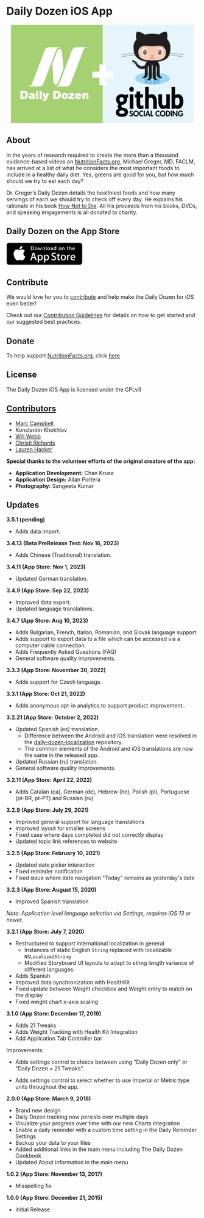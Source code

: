 # Daily Dozen iOS App

<p align="center"><img src="README_files/github-dailydozen.jpg" style="width: 480px"></p>

## About

In the years of research required to create the more than a thousand evidence-based videos on [NutritionFacts.org][nutritionfacts.org], Michael Greger, MD, FACLM, has arrived at a list of what he considers the most important foods to include in a healthy daily diet. Yes, greens are good for you, but how much should we try to eat each day?

Dr. Greger’s Daily Dozen details the healthiest foods and how many servings of each we should try to check off every day. He explains his rationale in his book [How Not to Die][book]. All his proceeds from his books, DVDs, and speaking engagements is all donated to charity.

## Daily Dozen on the App Store

<a href="https://apps.apple.com/us/app/dr-gregers-daily-dozen/id1060700802" alt="Download from the App Store" target="%5fblank"><img src="README_files/app-store.png" width="200"></a>

## Contribute

We would love for you to [contribute][contribute] and help make the Daily Dozen for iOS even better!

Check out our [Contribution Guidelines][contribute] for details on how to get started and our suggested best practices.

## Donate

To help support [NutritionFacts.org][nutritionfacts.org], click [here][donate]

## License

The Daily Dozen iOS App is licensed under the GPLv3

## [Contributors][contributors]

* [Marc Campbell][marc-medley]
* Konstantin Khokhlov <!-- [justaninja] page returns 404 not found -->
* [Will Webb][innerfish]
* [Christi Richards][christirichards]
* [Lauren Hacker][laurenhacker]

**Special thanks to the volunteer efforts of the original creators of the app:**

* **Application Development:** Chan Kruse
* **Application Design:** Allan Portera
* **Photography:** Sangeeta Kumar

## Updates

**3.5.1 (pending)**

- Adds data import.

**3.4.13 (Beta PreRelease Test: Nov 16, 2023)**

- Adds Chinese (Traditional) translation.

**3.4.11 (App Store: Nov 1, 2023)**

- Updated German translation.

**3.4.9 (App Store: Sep 22, 2023)**

- Improved data export.
- Updated language translations.

**3.4.7 (App Store: Aug 10, 2023)**

- Adds Bulgarian, French, Italian, Romanian, and Slovak language support.
- Adds support to export data to a file which can be accessed via a computer cable connection.
- Adds Frequently Asked Questions (FAQ)
- General software quality improvements.

**3.3.3 (App Store: November 30, 2022)**

* Adds support for Czech language.

**3.3.1 (App Store: Oct 21, 2022)**

* Adds anonymous opt-in analytics to support product improvement..

**3.2.21 (App Store: October 2, 2022)**

* Updated Spanish (es) translation.
    * Difference between the Android and iOS translation were resolved in the [daily-dozen-localization](https://github.com/nutritionfactsorg/daily-dozen-localization) repository. 
    * The common elements of the Android and iOS translations are now the same in the released app.
* Updated Russian (ru) translation.
* General software quality improvements. 

**3.2.11 (App Store: April 22, 2022)**

* Adds Catalan (ca), German (de), Hebrew (he), Polish (pl), Portuguese (pt-BR, pt-PT) and Russian (ru)

**3.2.9 (App Store: July 29, 2021)**

* Improved general support for language translations
* Improved layout for smaller screens
* Fixed case where days completed did not correctly display
* Updated topic link references to website

**3.2.5 (App Store: February 10, 2021)**

* Updated date picker interaction
* Fixed reminder notification
* Fixed issue where date navigation "Today" remains as yesterday's date

**3.2.3 (App Store: August 15, 2020)**

* Improved Spanish translation

_Note: Application level language selection via Settings, requires iOS 13 or newer._

**3.2.1 (App Store: July 7, 2020)**

* Restructured to support international localization in general
    * Instances of static English `String` replaced with localizable `NSLocalizedString`
    * Modified Storyboard UI layouts to adapt to string length variance of different languages. 
* Adds Spanish
* Improved data synchronization with HealthKit
* Fixed update between Weight checkbox and Weight entry to match on the display
* Fixed weight chart x-axis scaling

**3.1.0 (App Store: December 17, 2019)**

* Adds 21 Tweaks
* Adds Weight Tracking with Health Kit Integration
* Add Application Tab Controller bar

Improvements:

* Adds settings control to choice between using "Daily Dozen only" or "Daily Dozen + 21 Tweaks".

* Adds settings control to select whether to use Imperial or Metric type units throughout the app.

**2.0.0 (App Store: March 9, 2018)**

* Brand new design
* Daily Dozen tracking now persists over multiple days
* Visualize your progress over time with our new Charts integration
* Enable a daily reminder with a custom time setting in the Daily Reminder Settings
* Backup your data to your files
* Added additional links in the main menu including The Daily Dozen Cookbook
* Updated About information in the main menu

**1.0.2 (App Store: November 13, 2017)**

* Misspelling fix

**1.0.0 (App Store: December 21, 2015)**

* Initial Release

[nutritionfacts.org]:http://nutritionfacts.org "NutritionFacts.org - The Latest in Nutrition Research"
[contribute]:CONTRIBUTING.md "Contribute to the Daily Dozen iOS App"
[contributors]:https://github.com/nutritionfactsorg/daily-dozen-ios/graphs/contributors
[donate]:https://nutritionfacts.org/donate "Donate to NutritionFacts.org"
[book]:http://nutritionfacts.org/book "How Not to Die"
[christirichards]:http://github.com/christirichards "Christi Richards on GitHub"
[innerfish]:https://github.com/innerfish "Will Webb on Github"
[justaninja]:https://github.com/justaninja "Konstantin Khokhlov on Github"
[laurenhacker]:http://github.com/lahacker "Lauren Hacker on Github"
[marc-medley]:http://github.com/marc-medley "Marc Campbell on Github"
